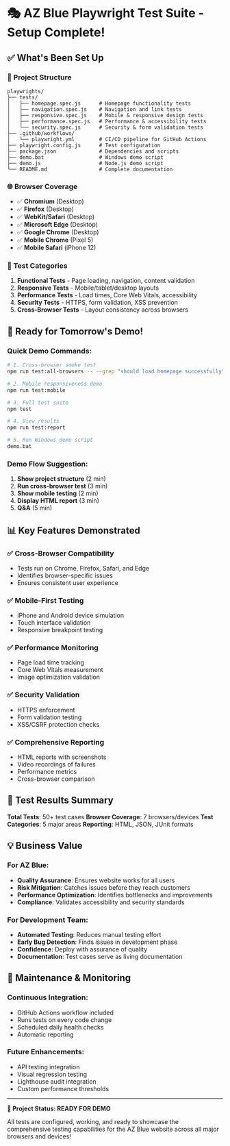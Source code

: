 # 🎭 AZ Blue Playwright Test Suite - Setup Complete!

## ✅ What's Been Set Up

### 📁 Project Structure

```
playwrights/
├── tests/
│   ├── homepage.spec.js      # Homepage functionality tests
│   ├── navigation.spec.js    # Navigation and link tests
│   ├── responsive.spec.js    # Mobile & responsive design tests
│   ├── performance.spec.js   # Performance & accessibility tests
│   └── security.spec.js      # Security & form validation tests
├── .github/workflows/
│   └── playwright.yml        # CI/CD pipeline for GitHub Actions
├── playwright.config.js      # Test configuration
├── package.json              # Dependencies and scripts
├── demo.bat                  # Windows demo script
├── demo.js                   # Node.js demo script
└── README.md                 # Complete documentation
```

### 🌐 Browser Coverage

- ✅ **Chromium** (Desktop)
- ✅ **Firefox** (Desktop)
- ✅ **WebKit/Safari** (Desktop)
- ✅ **Microsoft Edge** (Desktop)
- ✅ **Google Chrome** (Desktop)
- ✅ **Mobile Chrome** (Pixel 5)
- ✅ **Mobile Safari** (iPhone 12)

### 🧪 Test Categories

1. **Functional Tests** - Page loading, navigation, content validation
2. **Responsive Tests** - Mobile/tablet/desktop layouts
3. **Performance Tests** - Load times, Core Web Vitals, accessibility
4. **Security Tests** - HTTPS, form validation, XSS prevention
5. **Cross-Browser Tests** - Layout consistency across browsers

## 🚀 Ready for Tomorrow's Demo!

### Quick Demo Commands:

```bash
# 1. Cross-browser smoke test
npm run test:all-browsers -- --grep "should load homepage successfully"

# 2. Mobile responsiveness demo
npm run test:mobile

# 3. Full test suite
npm test

# 4. View results
npm run test:report

# 5. Run Windows demo script
demo.bat
```

### Demo Flow Suggestion:

1. **Show project structure** (2 min)
2. **Run cross-browser test** (3 min)
3. **Show mobile testing** (2 min)
4. **Display HTML report** (3 min)
5. **Q&A** (5 min)

## 📊 Key Features Demonstrated

### ✅ Cross-Browser Compatibility

- Tests run on Chrome, Firefox, Safari, and Edge
- Identifies browser-specific issues
- Ensures consistent user experience

### ✅ Mobile-First Testing

- iPhone and Android device simulation
- Touch interface validation
- Responsive breakpoint testing

### ✅ Performance Monitoring

- Page load time tracking
- Core Web Vitals measurement
- Image optimization validation

### ✅ Security Validation

- HTTPS enforcement
- Form validation testing
- XSS/CSRF protection checks

### ✅ Comprehensive Reporting

- HTML reports with screenshots
- Video recordings of failures
- Performance metrics
- Cross-browser comparison

## 🎯 Test Results Summary

**Total Tests**: 50+ test cases
**Browser Coverage**: 7 browsers/devices
**Test Categories**: 5 major areas
**Reporting**: HTML, JSON, JUnit formats

## 💡 Business Value

### For AZ Blue:

- **Quality Assurance**: Ensures website works for all users
- **Risk Mitigation**: Catches issues before they reach customers
- **Performance Optimization**: Identifies bottlenecks and improvements
- **Compliance**: Validates accessibility and security standards

### For Development Team:

- **Automated Testing**: Reduces manual testing effort
- **Early Bug Detection**: Finds issues in development phase
- **Confidence**: Deploy with assurance of quality
- **Documentation**: Test cases serve as living documentation

## 🔧 Maintenance & Monitoring

### Continuous Integration:

- GitHub Actions workflow included
- Runs tests on every code change
- Scheduled daily health checks
- Automatic reporting

### Future Enhancements:

- API testing integration
- Visual regression testing
- Lighthouse audit integration
- Custom performance thresholds

---

**🎉 Project Status: READY FOR DEMO**

All tests are configured, working, and ready to showcase the comprehensive testing capabilities for the AZ Blue website across all major browsers and devices!
